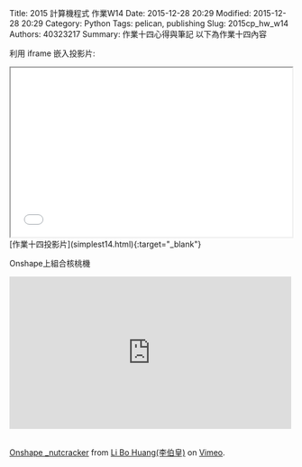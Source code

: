Title: 2015 計算機程式 作業W14
Date: 2015-12-28 20:29
Modified: 2015-12-28 20:29
Category: Python
Tags: pelican, publishing
Slug: 2015cp_hw_w14
Authors: 40323217
Summary: 作業十四心得與筆記
以下為作業十四內容 

利用 iframe 嵌入投影片:

<iframe src="simplest14.html" width="500" height="300"></iframe>
<br / >
[作業十四投影片](simplest14.html){:target="_blank"}
<br / >
<p>Onshape上組合核桃機</p>
<iframe src="https://player.vimeo.com/video/150169291" width="500" height="270" frameborder="0" webkitallowfullscreen mozallowfullscreen allowfullscreen></iframe>
<br / >
<br / >
<p><a href="https://vimeo.com/150169291">Onshape _nutcracker</a> from <a href="https://vimeo.com/user44933766">Li Bo Huang(李伯皇)</a> on <a href="https://vimeo.com">Vimeo</a>.</p>

